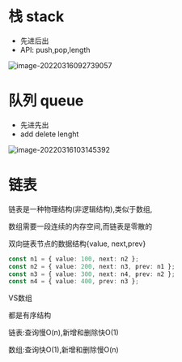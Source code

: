 # 栈 stack

- 先进后出
- API: push,pop,length

![image-20220316092739057](https://chenjing-oss.oss-cn-hangzhou.aliyuncs.com/typora/image-20220316092739057.png)

# 队列 queue

- 先进先出
- add delete lenght

![image-20220316103145392](https://chenjing-oss.oss-cn-hangzhou.aliyuncs.com/typora/image-20220316103145392.png)

# 链表

链表是一种物理结构(非逻辑结构),类似于数组,

数组需要一段连续的内存空间,而链表是零散的

双向链表节点的数据结构{value, next,prev}

```typescript
const n1 = { value: 100, next: n2 };
const n2 = { value: 200, next: n3, prev: n1 };
const n3 = { value: 300, next: n4, prev: n2 };
const n4 = { value: 400, prev: n3 };
```

VS数组

都是有序结构

链表:查询慢O(n),新增和删除快O(1)

数组:查询快O(1),新增和删除慢O(n)